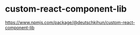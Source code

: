 # custom-react-component-lib

https://www.npmjs.com/package/@deutschkihun/custom-react-component-lib